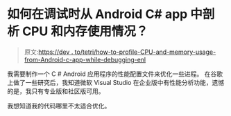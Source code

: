 # 如何在调试时从 Android C# app 中剖析 CPU 和内存使用情况？

> 原文:[https://dev . to/tetri/how-to-profile-CPU-and-memory-usage-from-Android-c-app-while-debugging-enl](https://dev.to/tetri/how-to-profile-cpu-and-memory-usage-from-android-c-app-while-debugging-enl)

我需要制作一个 C # Android 应用程序的性能配置文件来优化一些进程。
在谷歌上做了一些研究后，我知道微软 Visual Studio 在企业版中有性能分析功能，遗憾的是，我只有专业版和社区版可用。

我想知道我的代码哪里不太适合优化。